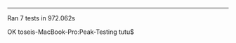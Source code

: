 ----------------------------------------------------------------------
Ran 7 tests in 972.062s

OK
toseis-MacBook-Pro:Peak-Testing tutu$ 
